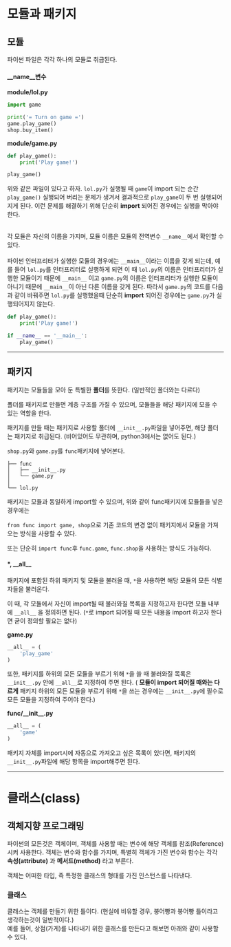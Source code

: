 # 모듈과 패키지

## 모듈

파이썬 파일은 각각 하나의 모듈로 취급된다.

#### \_\_name\_\_변수

**module/lol.py**

```python
import game

print('= Turn on game =')
game.play_game()
shop.buy_item()
```

**module/game.py**

```python
def play_game():
    print('Play game!')

play_game()
```

위와 같은 파일이 있다고 하자. `lol.py`가 실행될 때 `game`이 import 되는 순간 `play_game()` 실행되어 버리는 문제가 생겨서 결과적으로 `play_game`이 두 번 실행되어지게 된다. 이런 문제를 해결하기 위해 단순히 **import** 되어진 경우에는 실행을 막아야 한다. <br><br>

각 모듈은 자신의 이름을 가지며, 모듈 이름은 모듈의 전역변수 `__name__`에서 확인할 수 있다. <br><br>
파이썬 인터프리터가 실행한 모듈의 경우에는 `__main__`이라는 이름을 갖게 되는데, 예를 들어 `lol.py`를 인터프리터로 실행하게 되면 이 때 `lol.py`의 이름은 인터프리터가 실행한 모듈이기 때문에  `__main__` 이고 `game.py`의 이름은 인터프리터가 실행한 모듈이 아니기 때문에 `__main__`이 아닌 다른 이름을 갖게 된다. 따라서 `game.py`의 코드를 다음과 같이 바꿔주면 `lol.py`를 실행했을때 단순히 **import** 되어진 경우에는 `game.py`가 실행되어지지 않는다.

```python
def play_game():
    print('Play game!')

if __name__ == '__main__':
    play_game()
```

---

## 패키지

패키지는 모듈들을 모아 둔 특별한 **폴더**를 뜻한다. (일반적인 폴더와는 다르다)

폴더를 패키지로 만들면 계층 구조를 가질 수 있으며, 모듈들을 해당 패키지에 모을 수 있는 역할을 한다.

패키지를 만들 때는 패키지로 사용할 폴더에 `__init__.py`파일을 넣어주면, 해당 폴더는 패키지로 취급된다. (비어있어도 무관하며, python3에서는 없어도 된다.)

`shop.py`와 `game.py`를 `func`패키지에 넣어본다.

```
├── func
│   ├── __init__.py
│   └── game.py
│  
└── lol.py
```

패키지는 모듈과 동일하게 import할 수 있으며, 위와 같이 func패키지에 모듈들을 넣은 경우에는

`from func import game, shop`으로 기존 코드의 변경 없이 패키지에서 모듈을 가져오는 방식을 사용할 수 있다.

또는 단순히 `import func`후 `func.game`, `func.shop`을 사용하는 방식도 가능하다.

#### *, \_\_all\_\_

패키지에 포함된 하위 패키지 및 모듈을 불러올 때, `*`을 사용하면 해당 모듈의 모든 식별자들을 불러온다. 

이 때, 각 모듈에서 자신이 import될 때 불러와질 목록을 지정하고자 한다면 모듈 내부에 `__all__` 을 정의하면 된다. (`*`로 import 되어질 때 모든 내용을 import 하고자 한다면 굳이 정의할 필요는 없다)

**game.py**

```python
__all__ = (
	'play_game'
)
```

또한, 패키지를 하위의 모든 모듈을 부르기 위해 `*`을 쓸 때 불러와질 목록은 `__init__.py` 안에 `__all__`로 지정하여 주면 된다. ( **모듈이 import 되어질 때와는 다르게** 패키지 하위의 모든 모듈을 부르기 위해 `*`을 쓰는 경우에는 `__init__.py`에 필수로 모든 모듈을 지정하여 주어야 한다.)

**func/\_\_init\_\_.py**

```python
__all__ = (
	'game'
)
```

패키지 자체를 import시에 자동으로 가져오고 싶은 목록이 있다면, 패키지의 `__init__.py`파일에 해당 항목을 import해주면 된다. 

---

# 클래스(class)

## 객체지향 프로그래밍

파이썬의 모든것은 객체이며, 객체를 사용할 때는 변수에 해당 객체를 참조(Reference)시켜 사용한다.
객체는 변수와 함수를 가지며, 특별히 객체가 가진 변수와 함수는 각각 **속성(attribute)** 과 **메서드(method)** 라고 부른다.

객체는 어떠한 타입, 즉 특정한 클래스의 형태를 가진 인스턴스를 나타낸다.

### 클래스

클래스는 객체를 만들기 위한 틀이다. (현실에 비유할 경우, 붕어빵과 붕어빵 틀이라고 생각하는것이 일반적이다.)<br>
예를 들어, 상점(가게)를 나타내기 위한 클래스를 만든다고 해보면 아래와 같이 사용할 수 있다.